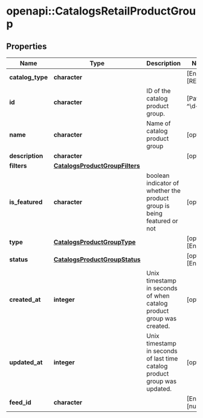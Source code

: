 # openapi::CatalogsRetailProductGroup


## Properties
Name | Type | Description | Notes
------------ | ------------- | ------------- | -------------
**catalog_type** | **character** |  | [Enum: [RETAIL]] 
**id** | **character** | ID of the catalog product group. | [Pattern: ^\\d+$] 
**name** | **character** | Name of catalog product group | [optional] 
**description** | **character** |  | [optional] 
**filters** | [**CatalogsProductGroupFilters**](CatalogsProductGroupFilters.md) |  | 
**is_featured** | **character** | boolean indicator of whether the product group is being featured or not | [optional] 
**type** | [**CatalogsProductGroupType**](CatalogsProductGroupType.md) |  | [optional] [Enum: ] 
**status** | [**CatalogsProductGroupStatus**](CatalogsProductGroupStatus.md) |  | [optional] [Enum: ] 
**created_at** | **integer** | Unix timestamp in seconds of when catalog product group was created. | [optional] 
**updated_at** | **integer** | Unix timestamp in seconds of last time catalog product group was updated. | [optional] 
**feed_id** | **character** |  | [Enum: [null]] 


